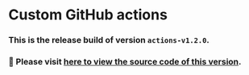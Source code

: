# Custom GitHub actions
### This is the release build of version `actions-v1.2.0`.
### :pushpin: Please visit [here to view the source code of this version](https://github.com/woocommerce/grow/tree/2b8c3f98421a2dd4fc8f07a0d3d86a8f10772c53/packages/js/github-actions).
